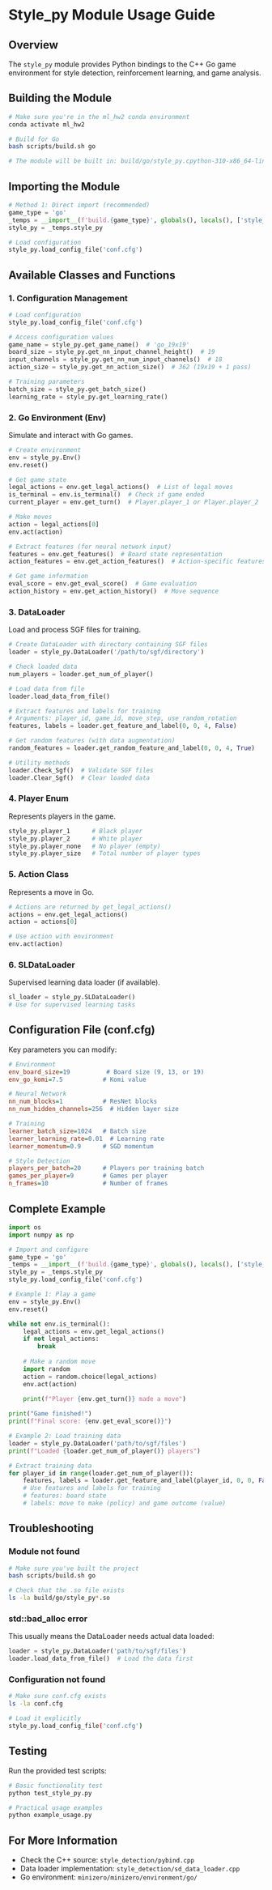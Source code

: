 # Style_py Module Usage Guide

## Overview
The `style_py` module provides Python bindings to the C++ Go game environment for style detection, reinforcement learning, and game analysis.

## Building the Module

```bash
# Make sure you're in the ml_hw2 conda environment
conda activate ml_hw2

# Build for Go
bash scripts/build.sh go

# The module will be built in: build/go/style_py.cpython-310-x86_64-linux-gnu.so
```

## Importing the Module

```python
# Method 1: Direct import (recommended)
game_type = 'go'
_temps = __import__(f'build.{game_type}', globals(), locals(), ['style_py'], 0)
style_py = _temps.style_py

# Load configuration
style_py.load_config_file('conf.cfg')
```

## Available Classes and Functions

### 1. **Configuration Management**
```python
# Load configuration
style_py.load_config_file('conf.cfg')

# Access configuration values
game_name = style_py.get_game_name()  # 'go_19x19'
board_size = style_py.get_nn_input_channel_height()  # 19
input_channels = style_py.get_nn_num_input_channels()  # 18
action_size = style_py.get_nn_action_size()  # 362 (19x19 + 1 pass)

# Training parameters
batch_size = style_py.get_batch_size()
learning_rate = style_py.get_learning_rate()
```

### 2. **Go Environment (Env)**
Simulate and interact with Go games.

```python
# Create environment
env = style_py.Env()
env.reset()

# Get game state
legal_actions = env.get_legal_actions()  # List of legal moves
is_terminal = env.is_terminal()  # Check if game ended
current_player = env.get_turn()  # Player.player_1 or Player.player_2

# Make moves
action = legal_actions[0]
env.act(action)

# Extract features (for neural network input)
features = env.get_features()  # Board state representation
action_features = env.get_action_features()  # Action-specific features

# Get game information
eval_score = env.get_eval_score()  # Game evaluation
action_history = env.get_action_history()  # Move sequence
```

### 3. **DataLoader**
Load and process SGF files for training.

```python
# Create DataLoader with directory containing SGF files
loader = style_py.DataLoader('/path/to/sgf/directory')

# Check loaded data
num_players = loader.get_num_of_player()

# Load data from file
loader.load_data_from_file()

# Extract features and labels for training
# Arguments: player_id, game_id, move_step, use_random_rotation
features, labels = loader.get_feature_and_label(0, 0, 4, False)

# Get random features (with data augmentation)
random_features = loader.get_random_feature_and_label(0, 0, 4, True)

# Utility methods
loader.Check_Sgf()  # Validate SGF files
loader.Clear_Sgf()  # Clear loaded data
```

### 4. **Player Enum**
Represents players in the game.

```python
style_py.player_1      # Black player
style_py.player_2      # White player  
style_py.player_none   # No player (empty)
style_py.player_size   # Total number of player types
```

### 5. **Action Class**
Represents a move in Go.

```python
# Actions are returned by get_legal_actions()
actions = env.get_legal_actions()
action = actions[0]

# Use action with environment
env.act(action)
```

### 6. **SLDataLoader**
Supervised learning data loader (if available).

```python
sl_loader = style_py.SLDataLoader()
# Use for supervised learning tasks
```

## Configuration File (conf.cfg)

Key parameters you can modify:

```ini
# Environment
env_board_size=19          # Board size (9, 13, or 19)
env_go_komi=7.5           # Komi value

# Neural Network
nn_num_blocks=1           # ResNet blocks
nn_num_hidden_channels=256  # Hidden layer size

# Training
learner_batch_size=1024   # Batch size
learner_learning_rate=0.01  # Learning rate
learner_momentum=0.9      # SGD momentum

# Style Detection
players_per_batch=20      # Players per training batch
games_per_player=9        # Games per player
n_frames=10               # Number of frames
```

## Complete Example

```python
import os
import numpy as np

# Import and configure
game_type = 'go'
_temps = __import__(f'build.{game_type}', globals(), locals(), ['style_py'], 0)
style_py = _temps.style_py
style_py.load_config_file('conf.cfg')

# Example 1: Play a game
env = style_py.Env()
env.reset()

while not env.is_terminal():
    legal_actions = env.get_legal_actions()
    if not legal_actions:
        break
    
    # Make a random move
    import random
    action = random.choice(legal_actions)
    env.act(action)
    
    print(f"Player {env.get_turn()} made a move")

print("Game finished!")
print(f"Final score: {env.get_eval_score()}")

# Example 2: Load training data
loader = style_py.DataLoader('path/to/sgf/files')
print(f"Loaded {loader.get_num_of_player()} players")

# Extract training data
for player_id in range(loader.get_num_of_player()):
    features, labels = loader.get_feature_and_label(player_id, 0, 0, False)
    # Use features and labels for training
    # features: board state
    # labels: move to make (policy) and game outcome (value)
```

## Troubleshooting

### Module not found
```bash
# Make sure you've built the project
bash scripts/build.sh go

# Check that the .so file exists
ls -la build/go/style_py*.so
```

### std::bad_alloc error
This usually means the DataLoader needs actual data loaded:
```python
loader = style_py.DataLoader('path/to/sgf/files')
loader.load_data_from_file()  # Load the data first
```

### Configuration not found
```bash
# Make sure conf.cfg exists
ls -la conf.cfg

# Load it explicitly
style_py.load_config_file('conf.cfg')
```

## Testing

Run the provided test scripts:

```bash
# Basic functionality test
python test_style_py.py

# Practical usage examples
python example_usage.py
```

## For More Information

- Check the C++ source: `style_detection/pybind.cpp`
- Data loader implementation: `style_detection/sd_data_loader.cpp`
- Go environment: `minizero/minizero/environment/go/`
